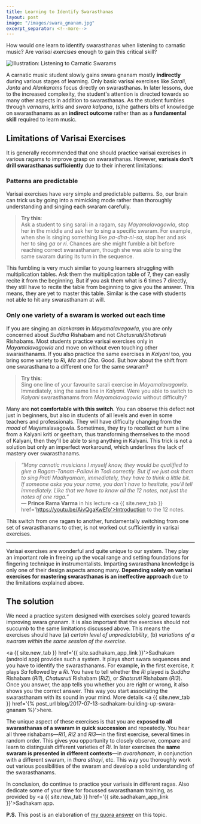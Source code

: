```yaml
---
title: Learning to Identify Swarasthanas
layout: post
image: "/images/swara_gnanam.jpg"
excerpt_separator: <!--more-->
---
```


How would one learn to identify swarasthanas when listening to carnatic music? Are *varisai exercises* enough to gain this critical skill?

<script type="application/ld+json">
{
  "@context": "http://schema.org/",
  "@type": "ImageObject",
  "ContentUrl": "{{ page.image | absolute_url }}",
  "InLanguage": "English",
  "name": "Listening to Swarasthanas",
  "isFamilyFriendly": true,
  "description": "Illustration of a person listening to carnatic swarams",
  "keywords": [ "Carnatic Music", "South India"]
}
</script>
<img 
  class="img-fluid center-block"
  src="{{ page.image }}"
  alt="Illustration: Listening to Carnatic Swarams"
/>

<!--more-->

A carnatic music student slowly gains swara gnanam mostly **indirectly** during various stages of learning. Only basic varisai exercises like *Sarali*, *Janta* and *Alankarams* focus directly on swarasthanas. In later lessons, due to the increased complexity, the student's attention is directed towards so many other aspects in addition to swarasthanas. As the student fumbles through *varnams*, *kritis* and *swara kalpana*, (s)he gathers bits of knowledge on swarasthanams as an **indirect outcome** rather than as a **fundamental skill** required to learn music.

## Limitations of Varisai Exercises

It is generally recommended that one should practice varisai exercises in various ragams to improve grasp on swarasthanas. However, **varisais don't drill swarasthanas sufficiently** due to their inherent limitations:

### Patterns are predictable

Varisai exercises have very simple and predictable patterns. So, our brain can trick us by going into a mimicking mode rather than thoroughly understanding and singing each swaram carefully.

> **Try this**:  
> Ask a student to sing sarali in a ragam, say *Mayamalavagowla*, stop her in the middle and ask her to sing a specific swaram. For example, when she is singing something like *pa-dha-ni-sa*, stop her and ask her to sing *ga* or *ri*. Chances are she might fumble a bit before reaching correct swarasthanam, though she was able to sing the same swaram during its turn in the sequence.

This fumbling is very much similar to young learners struggling with multiplication tables. Ask them the multiplication table of 7, they can easily recite it from the beginning. But if you ask them what is 6 times 7 directly, they still have to recite the table from beginning to give you the answer. This means, they are yet to master this table. Similar is the case with students not able to hit any swarasthanam at will.

### Only one variety of a swaram is worked out each time

If you are singing an *alankaram* in *Mayamalavagowla*, you are only concerned about *Suddha* Rishabam and not *Chatusruti*/*Shatsruti* Rishabams. Most students practice varisai exercises only in *Mayamalavagowla* and move on without even touching other swarasthanams. If you also practice the same exercises in *Kalyani* too, you bring some variety to *Ri*, *Ma* and *Dha*. Good. But how about the shift from one swarasthana to a different one for the same swaram?

> **Try this**:  
> Sing one line of your favourite sarali exercise in *Mayamalavagowla*. Immediately, sing the same line in *Kalyani*. Were you able to switch to *Kalyani* swarasthanams from *Mayamalavagowla* without difficulty?

Many are **not comfortable with this switch**. You can observe this defect not just in beginners, but also in students of all levels and even in some teachers and professionals. They will have difficulty changing from the *mood* of Mayamalavagowla. Sometimes, they try to recollect or hum a line from a Kalyani kriti or geetham, thus transforming themselves to the mood of Kalyani, then they'll be able to sing anything in Kalyani. This trick is not a solution but only an imperfect workaround, which underlines the lack of mastery over swarasthanams.

> *“Many carnatic musicians I myself know, they would be qualified to give a Ragam-Tanam-Pallavi in Todi correctly. But if we just ask them to sing Prati Madhyamam, immediately, they have to think a little bit. If someone asks you your name, you don’t have to hesitate, you’ll tell immediately. Like that we have to know all the 12 notes, not just the notes of one raga.”*  
> — **Prince Rama Varma** in his lecture <a {{ site.new_tab }} href='https://youtu.be/AivQgaKwEfo'>Introduction to the 12 notes</a>.

This switch from one ragam to another, fundamentally switching from one set of swarasthanams to other, is not worked out sufficiently in varisai exercises.

<hr />

Varisai exercises are wonderful and quite unique to our system. They play an important role in freeing up the vocal range and setting foundations for fingering technique in instrumentalists. Imparting swarasthana knowledge is only one of their design aspects among many. **Depending solely on varisai exercises for mastering swarasthanas is an ineffective approach** due to the limitations explained above.

## The solution

We need a practice system designed with exercises solely geared towards improving swara gnanam. It is also important that the exercises should not succumb to the same limitations discussed above. This means the exercises should have (a) *certain level of unpredictability*, (b) *variations of a swaram within the same session of the exercise*.

<a {{ site.new_tab }} href='{{ site.sadhakam_app_link }}'>Sadhakam</a> (android app) provides such a system. It plays short swara sequences and you have to identify the swarasthanams. For example, in the first exercise, it plays *Sa* followed by a *Ri*. You have to tell whether the *Ri* played is *Suddha* Rishabam (*Ri1*), *Chatusruti* Rishabam (*Ri2*), or *Shatsruti* Rishabam (*Ri3*). Once you answer, the app tells you whether you are right or wrong, it also shows you the correct answer. This way you start associating the swarasthanam with its sound in your mind. More details <a {{ site.new_tab }} href='{% post_url blog/2017-07-13-sadhakam-building-up-swara-gnanam %}'>here</a>. 

The unique aspect of these exercises is that you are **exposed to all swarasthanas of a swaram in quick succession** and repeatedly. You hear all three rishabams—*Ri1*, *Ri2* and *Ri3*—in the first exercise, several times in random order. This gives you opportunity to closely observe, compare and learn to distinguish different varieties of *Ri*. In later exercises the **same swaram is presented in different contexts**—in *avarohanam*, in conjunction with a different swaram, in *thara sthayi*, etc. This way you thoroughly work out various possibilities of the swaram and develop a solid understanding of the swarasthanams.

In conclusion, do continue to practice your varisais in different ragas. Also dedicate some of your time for focussed swarasthanam training, as provided by <a {{ site.new_tab }} href='{{ site.sadhakam_app_link }}'>Sadhakam app</a>.

<p class='footnote'>
<b>P.S.</b> This post is an elaboration of <a {{ site.new_tab }} href='https://qr.ae/TWvz4g'>my quora answer</a> on this topic.
</p>

